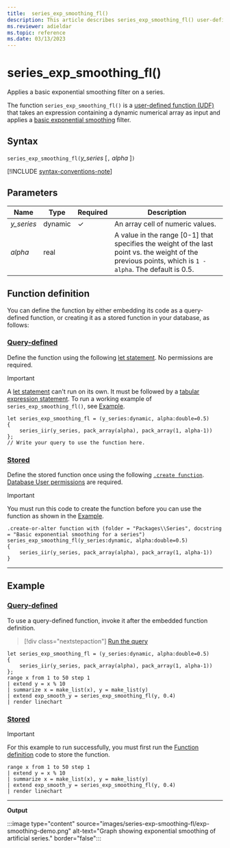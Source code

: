 ```yaml
---
title:  series_exp_smoothing_fl()
description: This article describes series_exp_smoothing_fl() user-defined function in Azure Data Explorer.
ms.reviewer: adieldar
ms.topic: reference
ms.date: 03/13/2023
---
```

# series_exp_smoothing_fl()

Applies a basic exponential smoothing filter on a series.

The function `series_exp_smoothing_fl()` is a [user-defined function (UDF)](../query/functions/user-defined-functions.md) that takes an expression containing a dynamic numerical array as input and applies a [basic exponential smoothing](https://en.wikipedia.org/wiki/Exponential_smoothing#Basic_(simple)_exponential_smoothing_(Holt_linear)) filter.

## Syntax

`series_exp_smoothing_fl(`*y_series* [`,` *alpha* ]`)`

[!INCLUDE [syntax-conventions-note](../../includes/syntax-conventions-note.md)]

## Parameters

|Name|Type|Required|Description|
|--|--|--|--|
|*y_series*|dynamic|&check;|An array cell of numeric values.|
|*alpha*|real||A value in the range [0-1] that specifies the weight of the last point vs. the weight of the previous points, which is `1 - alpha`. The default is 0.5.|

## Function definition

You can define the function by either embedding its code as a query-defined function, or creating it as a stored function in your database, as follows:

### [Query-defined](#tab/query-defined)

Define the function using the following [let statement](../query/letstatement.md). No permissions are required.

> [!IMPORTANT]
> A [let statement](../query/letstatement.md) can't run on its own. It must be followed by a [tabular expression statement](../query/tabularexpressionstatements.md). To run a working example of `series_exp_smoothing_fl()`, see [Example](#example).

```kusto
let series_exp_smoothing_fl = (y_series:dynamic, alpha:double=0.5)
{
    series_iir(y_series, pack_array(alpha), pack_array(1, alpha-1))
};
// Write your query to use the function here.
```

### [Stored](#tab/stored)

Define the stored function once using the following [`.create function`](../management/create-function.md). [Database User permissions](../management/access-control/role-based-access-control.md) are required.

> [!IMPORTANT]
> You must run this code to create the function before you can use the function as shown in the [Example](#example).

```kusto
.create-or-alter function with (folder = "Packages\\Series", docstring = "Basic exponential smoothing for a series")
series_exp_smoothing_fl(y_series:dynamic, alpha:double=0.5)
{
    series_iir(y_series, pack_array(alpha), pack_array(1, alpha-1))
}
```

---

## Example

### [Query-defined](#tab/query-defined)

To use a query-defined function, invoke it after the embedded function definition.

> [!div class="nextstepaction"]
> <a href="https://dataexplorer.azure.com/clusters/help/databases/Samples?query=H4sIAAAAAAAAA3WPzWrDMBCE73qKuRQscIMFzSXFzyK29iYWkWSzUkDqz7tXaUNDDt3j7H6zM54zEovjZLlsNoV1zYuLJ3v0GNFV+7s8zDVScFMP8ttCh3m9vHkeh91eqw+FNjcT5+QP6rHRdLYkQrX74fSDZG5uz0Zr9fWqhOKJUXCUNcAgr9gPSJk3GPUJLpnjjNpiFTzBDE1LlxBI3PuVGhHozNa7lLvSHtUHpeq7xb2ovR79U7+rPYbdi0YDpWEs8C7ytJDkb6qtG1o2AQAA" target="_blank">Run the query</a>

```kusto
let series_exp_smoothing_fl = (y_series:dynamic, alpha:double=0.5)
{
    series_iir(y_series, pack_array(alpha), pack_array(1, alpha-1))
};
range x from 1 to 50 step 1
| extend y = x % 10
| summarize x = make_list(x), y = make_list(y)
| extend exp_smooth_y = series_exp_smoothing_fl(y, 0.4) 
| render linechart
```

### [Stored](#tab/stored)

> [!IMPORTANT]
> For this example to run successfully, you must first run the [Function definition](#function-definition) code to store the function.

```kusto
range x from 1 to 50 step 1
| extend y = x % 10
| summarize x = make_list(x), y = make_list(y)
| extend exp_smooth_y = series_exp_smoothing_fl(y, 0.4) 
| render linechart
```

---

**Output**

:::image type="content" source="images/series-exp-smoothing-fl/exp-smoothing-demo.png" alt-text="Graph showing exponential smoothing of artificial series." border="false":::
